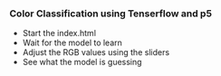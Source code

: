 ### Color Classification using Tenserflow and p5
- Start the index.html
- Wait for the model to learn
- Adjust the RGB values using the sliders
- See what the model is guessing
